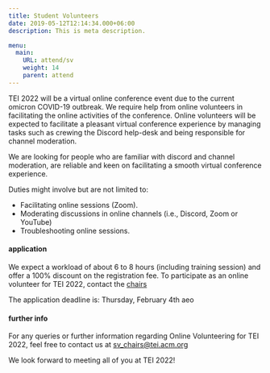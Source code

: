 ```yaml
---
title: Student Volunteers
date: 2019-05-12T12:14:34.000+06:00
description: This is meta description.

menu:
  main:
    URL: attend/sv
    weight: 14
    parent: attend
---
```


TEI 2022 will be a virtual online conference event due to the current omicron COVID-19 outbreak. 
We require help from online volunteers in facilitating the online activities of the conference. Online volunteers will be expected to facilitate a pleasant virtual conference experience by managing tasks such as crewing the Discord help-desk and being responsible for channel moderation.

We are looking for people who are familiar with discord and channel moderation, are reliable and keen on facilitating a smooth virtual conference experience.

Duties might involve but are not limited to:

* Facilitating online sessions (Zoom).
* Moderating discussions in online channels (i.e., Discord, Zoom or YouTube)
* Troubleshooting online sessions.

#### application

We expect a workload of about 6 to 8 hours (including training session) and offer a 100% discount on the registration fee. To participate as an online volunteer for TEI 2022, contact the [chairs](sv_chairs@tei.acm.org)

The application deadline is: 
Thursday, February 4th aeo

#### further info

For any queries or further information regarding Online Volunteering for TEI 2022, feel free to contact us at sv_chairs@tei.acm.org

We look forward to meeting all of you at TEI 2022!
